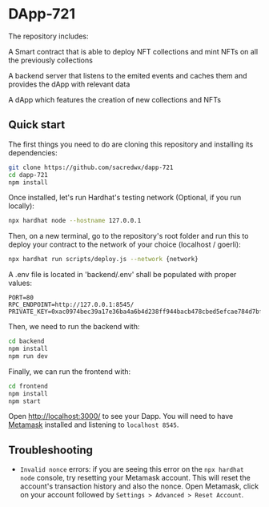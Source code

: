 # DApp-721

The repository includes:

A Smart contract that is able to deploy NFT collections
and mint NFTs on all the previously collections

A backend server that listens to the emited events and caches them
and provides the dApp with relevant data

A dApp which features the creation of new collections and NFTs

## Quick start

The first things you need to do are cloning this repository and installing its
dependencies:

```sh
git clone https://github.com/sacredwx/dapp-721
cd dapp-721
npm install
```

Once installed, let's run Hardhat's testing network (Optional, if you run locally):

```sh
npx hardhat node --hostname 127.0.0.1
```

Then, on a new terminal, go to the repository's root folder and run this to
deploy your contract to the network of your choice (localhost / goerli):

```sh
npx hardhat run scripts/deploy.js --network {network}
```

A .env file is located in 'backend/.env'
shall be populated with proper values:

```
PORT=80
RPC_ENDPOINT=http://127.0.0.1:8545/
PRIVATE_KEY=0xac0974bec39a17e36ba4a6b4d238ff944bacb478cbed5efcae784d7bf4f2ff80
```

Then, we need to run the backend with:

```sh
cd backend
npm install
npm run dev
```

Finally, we can run the frontend with:

```sh
cd frontend
npm install
npm start
```

Open [http://localhost:3000/](http://localhost:3000/) to see your Dapp. You will
need to have [Metamask](https://metamask.io) installed and listening to
`localhost 8545`.

## Troubleshooting

- `Invalid nonce` errors: if you are seeing this error on the `npx hardhat node`
  console, try resetting your Metamask account. This will reset the account's
  transaction history and also the nonce. Open Metamask, click on your account
  followed by `Settings > Advanced > Reset Account`.
